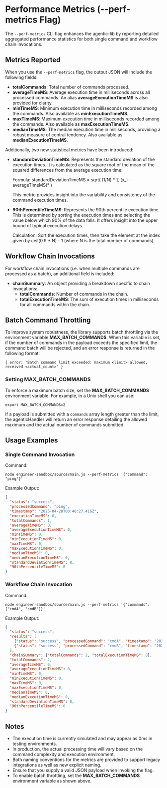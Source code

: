 # Performance Metrics (--perf-metrics Flag)

The `--perf-metrics` CLI flag enhances the agentic-lib by reporting detailed aggregated performance statistics for both single command and workflow chain invocations.

## Metrics Reported
When you use the `--perf-metrics` flag, the output JSON will include the following fields:

- **totalCommands**: Total number of commands processed.
- **averageTimeMS**: Average execution time in milliseconds across all processed commands. An alias **averageExecutionTimeMS** is also provided for clarity.
- **minTimeMS**: Minimum execution time in milliseconds recorded among the commands. Also available as **minExecutionTimeMS**.
- **maxTimeMS**: Maximum execution time in milliseconds recorded among the commands. Also available as **maxExecutionTimeMS**.
- **medianTimeMS**: The median execution time in milliseconds, providing a robust measure of central tendency. Also available as **medianExecutionTimeMS**.

Additionally, two new statistical metrics have been introduced:

- **standardDeviationTimeMS**: Represents the standard deviation of the execution times. It is calculated as the square root of the mean of the squared differences from the average execution time:
  
  Formula: standardDeviationTimeMS = sqrt( (1/N) * Σ (x_i - averageTimeMS)² )
  
  This metric provides insight into the variability and consistency of the command execution times.

- **90thPercentileTimeMS**: Represents the 90th percentile execution time. This is determined by sorting the execution times and selecting the value below which 90% of the data falls. It offers insight into the upper bound of typical execution delays.
  
  Calculation: Sort the execution times, then take the element at the index given by ceil(0.9 * N) - 1 (where N is the total number of commands).

## Workflow Chain Invocations
For workflow chain invocations (i.e. when multiple commands are processed as a batch), an additional field is included:

- **chainSummary**: An object providing a breakdown specific to chain invocations:
  - **totalCommands**: Number of commands in the chain.
  - **totalExecutionTimeMS**: The sum of execution times in milliseconds for all commands within the chain.

## Batch Command Throttling

To improve system robustness, the library supports batch throttling via the environment variable **MAX_BATCH_COMMANDS**. When this variable is set, if the number of commands in the payload exceeds the specified limit, the command batch will be rejected, and an error response is returned in the following format:

```
{ error: 'Batch command limit exceeded: maximum <limit> allowed, received <actual_count>' }
```

### Setting MAX_BATCH_COMMANDS
To enforce a maximum batch size, set the **MAX_BATCH_COMMANDS** environment variable. For example, in a Unix shell you can use:

```
export MAX_BATCH_COMMANDS=2
```

If a payload is submitted with a `commands` array length greater than the limit, the agenticHandler will return an error response detailing the allowed maximum and the actual number of commands submitted.

## Usage Examples

### Single Command Invocation

Command:

```
node engineer-sandbox/source/main.js --perf-metrics '{"command": "ping"}'
```

Example Output:

```json
{
  "status": "success",
  "processedCommand": "ping",
  "timestamp": "2025-04-28T00:40:27.416Z",
  "executionTimeMS": 0,
  "totalCommands": 1,
  "averageTimeMS": 0,
  "averageExecutionTimeMS": 0,
  "minTimeMS": 0,
  "minExecutionTimeMS": 0,
  "maxTimeMS": 0,
  "maxExecutionTimeMS": 0,
  "medianTimeMS": 0,
  "medianExecutionTimeMS": 0,
  "standardDeviationTimeMS": 0,
  "90thPercentileTimeMS": 0
}
```

### Workflow Chain Invocation

Command:

```
node engineer-sandbox/source/main.js --perf-metrics '{"commands": ["cmdA", "cmdB"]}'
```

Example Output:

```json
{
  "status": "success",
  "results": [
    {"status": "success", "processedCommand": "cmdA", "timestamp": "2025-04-28T00:40:27.418Z", "executionTimeMS": 0},
    {"status": "success", "processedCommand": "cmdB", "timestamp": "2025-04-28T00:40:27.418Z", "executionTimeMS": 0}
  ],
  "chainSummary": {"totalCommands": 2, "totalExecutionTimeMS": 0},
  "totalCommands": 2,
  "averageTimeMS": 0,
  "averageExecutionTimeMS": 0,
  "minTimeMS": 0,
  "minExecutionTimeMS": 0,
  "maxTimeMS": 0,
  "maxExecutionTimeMS": 0,
  "medianTimeMS": 0,
  "medianExecutionTimeMS": 0,
  "standardDeviationTimeMS": 0,
  "90thPercentileTimeMS": 0
}
```

## Notes

- The execution time is currently simulated and may appear as 0ms in testing environments.
- In production, the actual processing time will vary based on the command complexity and execution environment.
- Both naming conventions for the metrics are provided to support legacy integrations as well as new explicit naming.
- Ensure that you supply a valid JSON payload when invoking the flag.
- To enable batch throttling, set the **MAX_BATCH_COMMANDS** environment variable as shown above.

